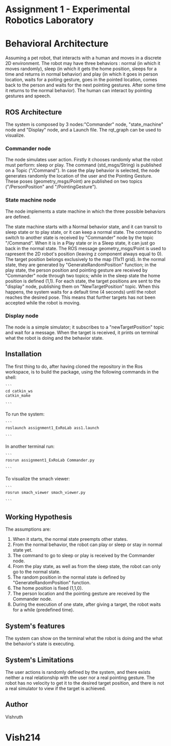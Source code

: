 # Assignment 1 - Experimental Robotics Laboratory 
# Behavioral Architecture
Assuming a pet robot, that interacts with a human and moves in a discrete 2D environment. 
The robot may have three behaviors : normal (in which it moves randomly), sleep (in which it gets the home position, sleeps for a time and returns in normal behavior) and play (in which it goes in person location, waits for a poiting gesture, goes in the pointed location, comes back to the person and waits for the next pointing gestures. After some time it returns to the normal behavior).
The human can interact by pointing gestures and speech. 

## ROS Architecture
The system is composed by 3 nodes:"Commander" node, "state_machine" node and "Display" node, and a Launch file. 
The rqt_graph can be used to visualize.

### Commander node 
The node simulates user action. 
Firstly it chooses randomly what the robot must perform: sleep or play. The command (std_msgs/String) is published on a Topic ("/Command"). 
In case the play behavior is selected, the node generates randomly the location of the user and the Pointing Gesture. 
These poses (geometry_msgs/Point) are published on two topics ("/PersonPosition" and "/PointingGesture"). 

### State machine node
The node implements a state machine in which the three possible behaviors are defined. 

The state machine starts with a Normal behavior state, and it can transit to sleep state or to play state, or it can keep a normal state.
The command to switch to another state is received by "Commander" node by the topic "/Command". 
When it is in a Play state or in a Sleep state, it can just go back in the normal state. 
The ROS message geometry_msgs/Point is used to rapresent the 2D robot's position (leaving z component always equal to 0).
The target position belongs exclusively to the map (11x11 grid). 
In the normal state, they are generated by "GenerateRandomPosition" function; in the play state, the person position and pointing gesture are received by "Commander" node through two topics; while in the sleep state the home position is defined (1,1). 
For each state, the target positions are sent to the "display" node, publishing them on "NewTargetPosition" topic.
When this happens, the system waits for a default time (4 seconds) until the robot reaches the desired pose. This means that further targets has not been accepted while the robot is moving. 

### Display node
The node is a simple simulator; it subscribes to a "newTargetPosition" topic and wait for a message. 
When the target is received, it prints on terminal what the robot is doing and the behavior state. 

## Installation
The first thing to do, after having cloned the repository in the Ros workspace, is to build the package, using the following commands in the shell:
    
    ```
    cd catkin_ws
    catkin_make

    ```
To run the system:
    
    ```
    roslaunch assignment1_ExRoLab ass1.launch
    
    ```
In another terminal run: 

    ```
    rosrun assignment1_ExRoLab Commander.py 
    
    ```

To visualize the smach viewer: 

    ```
    rosrun smach_viewer smach_viewer.py
    
    ```
   
## Working Hypothesis 
The assumptions are: 
1) When it starts, the normal state preempts other states. 
2) From the normal behavior, the robot can play or sleep or stay in normal state yet. 
3) The command to go to sleep or play is received by the Commander node. 
4) From the play state, as well as from the sleep state, the robot can only go to the normal state. 
5) The random position in the normal state is defined by "GenerateRandomPosition" function. 
6) The home position is fixed (1,1,0). 
7) The person location and the pointing gesture are received by the Commander node. 
8) During the execution of one state, after giving a target, the robot waits for a while (predefined time). 

## System's features 
The system can show on the terminal what the robot is doing and the what the behavior's state is executing. 


## System's Limitations 
The user actions is randomly defined by the system, and there exists neither a real relationship with the user nor a real pointing gesture. 
The robot has no velocity to get it to the desired target position, and there is not a real simulator to view if the target is achieved. 


## Author 

Vishruth





# Vish214
